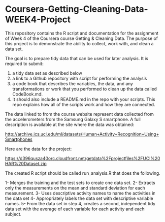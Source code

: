 # Coursera-Getting-Cleaning-Data-WEEK4-Project
This repository contains the R script and documentation for the assignment of Week 4 of the Coursera course Getting & Cleaning Data.
The purpose of this project is to demonstrate the ability to collect, work with, and clean a data set.

The goal is to prepare tidy data that can be used for later analysis. It is required to submit:
1) a tidy data set as described below
2) a link to a Github repository with script for performing the analysis
3) a code book that describes the variables, the data, and any transformations or work that you performed to clean up the data called CodeBook.md.
4) It should also include a README.md in the repo with your scripts. This repo explains how all of the scripts work and how they are connected.

The data linked to from the course website represent data collected from the accelerometers from the Samsung Galaxy S smartphone. A full description is available at the site where the data was obtained:

http://archive.ics.uci.edu/ml/datasets/Human+Activity+Recognition+Using+Smartphones

Here are the data for the project:

https://d396qusza40orc.cloudfront.net/getdata%2Fprojectfiles%2FUCI%20HAR%20Dataset.zip

The created R script should be called run_analysis.R that does the following.

1- Merges the training and the test sets to create one data set.
2- Extracts only the measurements on the mean and standard deviation for each measurement.
3- Uses descriptive activity names to name the activities in the data set
4- Appropriately labels the data set with descriptive variable names.
5- From the data set in step 4, creates a second, independent tidy data set with the average of each variable for each activity and each subject.
